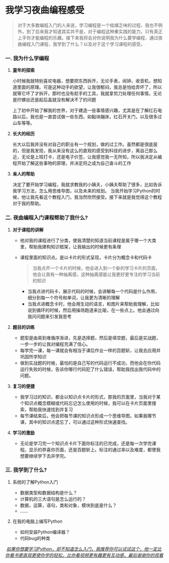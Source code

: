 # 我学习夜曲编程感受

> 对于大多数编程入门的人来说，学习编程是一个枯燥乏味的过程，我也不例外，到了后来我才知道其实并不是，对于编程这种重实践的能力，只有真正上手你才能编程的乐趣。接下来我将会对你说明我为什么要学编程、通过夜曲编程入门课程，我学到了什么？以及对于这个学习课程的感受。

### 一. 我为什么学编程

1. **童年的探索**

   小时候我就特别喜欢电器，想要把东西拆开，无论手表，闹钟，收音机，想知道里面的原理。可是这种动手的欲望，让我很郁闷，我总是怕给弄坏了，所以就等它坏了才拆开，那时也没有趁手的工具，我就拿剪刀处理任何事情，无论是拧螺丝还是起后盖就没有解决不了的问题

   上了初中开始了解我的世界，对于建造一些事情感兴趣，尤其是在了解红石电路以后，我也是一直尝试做一些东西，如黏块蹦床，红石开关门，以及很多过山车等等。

2. **长大的经历**

   长大以后我并没有对自己的职业有一个规划，做的过工作。虽然都是很底层的，但是我发现，我从来没有这么的直观的感受到科技的进步，离自己那么近，无论是上班打卡，还是电子价签，让我感觉我一无所知，所以我决定从编程开始了解这些事物的原理，并决定将之成为自己奋斗的工作

3. **亲人的帮助**

   决定了要开始学习编程，我就求教我的小姨夫，小姨夫帮助了很多，比如告诉我学习方法，怎么用思维导图，以及未来的规划。
   当我开始学习Python的时候，他让我先看这个教程入门，我当然欣然接受。接下来就是我觉得这个教程对于我的帮助。
### 二. 夜曲编程入门课程帮助了我什么?
1. **对于课程的讲解**

   - 他对我的课程进行了分类，使我清楚的知道当前课程是属于哪一个大类里，帮助我建构知识框架，让我输出的时候更有条理

   - 课程里面的知识点。是以卡片的形式呈现，卡片分为概念卡和代码卡

     > 当我点开一个卡片的时候，他会进入到一个新的学习卡片的页面，他会让我有一种抽离感，这种抽离感能让我更好更专注的学习当前的知识

     - 当我点进代码卡，展示代码的时候，会讲解每一个代码是什么作用，细分到每一个符号和单词，让我更为清晰的理解
     - 当我点进概念卡时，他会用生动的语言，和图片来帮助我理解，比如说到循环的时候，然后用操场跑道来比喻，在一些点上。他会通过向我问问题来引发我思考

2. **题目的训练**
   - 题型是由易到难循序渐进，先是选择题，然后是填空题，最后是实战题，一步一步的让我对编程充满了信心。
   - 每学完一课，每一课就会有相当于课后作业一样的百题斩，让我去应用并巩固所学知识
   - 做到实战题的时候，最怕的是自己写的代码运行不成功，而他会在你代码运行失败的时候，告诉你哪行代码犯了什么错误，帮助我找出我代码中的问题。

3. **复习的便捷**
   - 我学习过的知识，都会以知识点卡片的形式，那我的页面里，当我对于某个知识点概念模糊或代码忘记怎么使用的时候，我可以在卡片页面里搜索，帮助我快速找到并复习
   - 每节课结束后，他会把每节课的知识点形成一个思维导图，如果我哪节课，其中的知识点遗忘了，可以通过这种形式快速查找。

4. **学习的激励**
   - 无论是学习完一个知识点卡片下面你标注的已完成，还是每一次学完课程。显示的恭喜你页面，还是百题斩上。标注的通过率以及难度，都使我想要继续学下去并学完。

### 三. 我学到了什么?
1. 系统的了解Python入门
   - 数据类型和数据结构是什么？
   - 计算机的三大语句是怎么运行的？
   - 数据，运算，语句，类和对象，模块到底是什么？
   - ......

2. 在我的电脑上编写Python
   - 如何安装Python编译器？
   - 代码bug的种类

​       <u> *如果你想要学习Python，却不知道怎么入门，我推荐你可以试试这个，他一定比你看书更直观更使你学的轻松，比你看视频更有趣更有互动感，最后谢谢你的观看*</u>